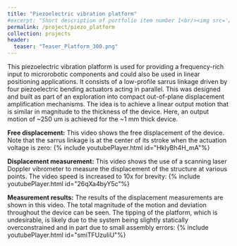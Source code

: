 ```yaml
---
title: "Piezoelectric vibration platform"
#excerpt: "Short description of portfolio item number 1<br/><img src='/images/Laser_scanner.png'>"
permalink: /project/piezo_platform
collection: projects
header:
  teaser: "Teaser_Platform_300.png"
---
```


This piezoelectric vibration platform is used for providing a frequency-rich input to microrobotic components and could also be used in linear positioning applications. It consists of a low-profile sarrus linkage driven by four piezoelectric bending actuators acting in parallel. This was designed and built as part of an exploration into compact out-of-plane displacement amplification mechanisms. The idea is to achieve a linear output motion that is similar in magnitude to the thickness of the device. Here, an output motion of ~250 um is achieved for the ~1 mm thick device.

**Free displacement:** This video shows the free displacement of the device. Note that the sarrus linkage is at the center of its stroke when the actuation voltage is zero:
{% include youtubePlayer.html id="HkIyBh4H_mA"%}

**Displacement measurement:** This video shows the use of a scanning laser Doppler vibrometer to measure the displacement of the structure at various points. The video speed is increased to 10x for brevity:
{% include youtubePlayer.html id="26qXa4byY5c"%}

**Measurement results:** The results of the displacement measurements are shown in this video. The total magnitude of the motion and deviation throughout the device can be seen. The tipping of the platform, which is undesirable, is likely due to the system being slightly statically overconstrained and in part due to small assembly errors:
{% include youtubePlayer.html id="smiTFUzuIiU"%}
